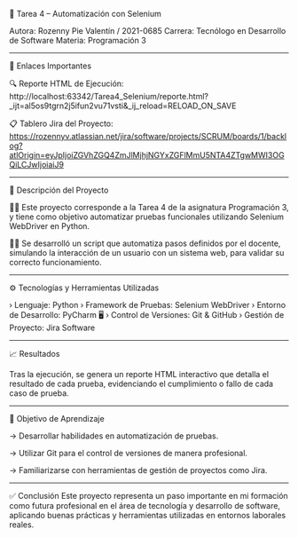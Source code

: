 📌 Tarea 4 – Automatización con Selenium

Autora: Rozenny Pie Valentín  /  2021-0685
Carrera: Tecnólogo en Desarrollo de Software
Materia: Programación 3

_____________________________________________________________________________________________________________________________________________________________________________________________

📄 Enlaces Importantes

🔍 Reporte HTML de Ejecución: http://localhost:63342/Tarea4_Selenium/reporte.html?_ijt=al5os9tgrn2j5ifun2vu71vsti&_ij_reload=RELOAD_ON_SAVE

📋 Tablero Jira del Proyecto: https://rozennyv.atlassian.net/jira/software/projects/SCRUM/boards/1/backlog?atlOrigin=eyJpIjoiZGVhZGQ4ZmJlMjhjNGYxZGFlMmU5NTA4ZTgwMWI3OGQiLCJwIjoiaiJ9

_____________________________________________________________________________________________________________________________________________________________________________________________

📌 Descripción del Proyecto

🧏‍♀️ Este proyecto corresponde a la Tarea 4 de la asignatura Programación 3, y tiene como objetivo automatizar pruebas funcionales utilizando Selenium WebDriver en Python.

🧏‍♀️ Se desarrolló un script que automatiza pasos definidos por el docente, simulando la interacción de un usuario con un sistema web, para validar su correcto funcionamiento.

_____________________________________________________________________________________________________________________________________________________________________________________________

⚙️ Tecnologías y Herramientas Utilizadas

› Lenguaje: Python 
› Framework de Pruebas: Selenium WebDriver
› Entorno de Desarrollo: PyCharm 🖥
› Control de Versiones: Git & GitHub
› Gestión de Proyecto: Jira Software

_____________________________________________________________________________________________________________________________________________________________________________________________

📈 Resultados

Tras la ejecución, se genera un reporte HTML interactivo que detalla el resultado de cada prueba, evidenciando el cumplimiento o fallo de cada caso de prueba.
_____________________________________________________________________________________________________________________________________________________________________________________________

🎯 Objetivo de Aprendizaje

→ Desarrollar habilidades en automatización de pruebas.

→ Utilizar Git para el control de versiones de manera profesional.

→ Familiarizarse con herramientas de gestión de proyectos como Jira.

_____________________________________________________________________________________________________________________________________________________________________________________________

✅ Conclusión
Este proyecto representa un paso importante en mi formación como futura profesional en el área de tecnología y desarrollo de software, aplicando buenas prácticas y herramientas utilizadas en entornos laborales reales.








